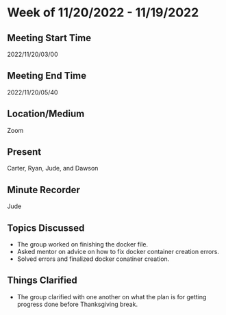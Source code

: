 # Week of 11/20/2022 - 11/19/2022

## Meeting Start Time
2022/11/20/03/00

## Meeting End Time
2022/11/20/05/40

## Location/Medium
Zoom

## Present
Carter, Ryan, Jude, and Dawson

## Minute Recorder
Jude

## Topics Discussed
- The group worked on finishing the docker file.
- Asked mentor on advice on how to fix docker container creation errors.
- Solved errors and finalized docker conatiner creation.

## Things Clarified
- The group clarified with one another on what the plan is for getting progress done before Thanksgiving break.
